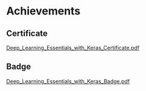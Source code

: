 

# Achievements
## Certificate
[Deep_Learning_Essentials_with_Keras_Certificate.pdf](https://prod-files-secure.s3.us-west-2.amazonaws.com/03e82b26-cccb-4906-bb56-adabcbdc0655/f5cf1405-8a02-49a4-beb6-3d50b033ba6e/Deep_Learning_Essentials_with_Keras_Certificate.pdf?X-Amz-Algorithm=AWS4-HMAC-SHA256&X-Amz-Content-Sha256=UNSIGNED-PAYLOAD&X-Amz-Credential=ASIAZI2LB466RSCO47BR%2F20250204%2Fus-west-2%2Fs3%2Faws4_request&X-Amz-Date=20250204T231356Z&X-Amz-Expires=3600&X-Amz-Security-Token=IQoJb3JpZ2luX2VjEB4aCXVzLXdlc3QtMiJGMEQCIC6QaPHDnhsAsG%2BpBem2ejZktizGRbHagYJPH2dLt8mNAiBU5GjpT5QFz5bkB0FuimBDL%2Frc9aON83Uv%2BeoF%2FhsM%2Fir%2FAwg3EAAaDDYzNzQyMzE4MzgwNSIM6iXh8tPms%2BeBWvhQKtwD0rPh898OtmKDYV7lTpxC3dvhCvt%2BYZu1NaHmCLS9dAkh5DlseXsxmtQI63s1TBcpZ7FL3yj5b%2FO5%2BuZGDvUqJzJt2RDXkgXCjONbjATwzH3UeDFGxhhKMp4FvtWYO1bKah3Yp8lEJWyniWAXbN%2B4GjdyPK8l3gBU7o4m5hzWjetIrXHuGkgI8ZpGOn4Rc%2F%2FWxDrRodsBOfePVKvWSYpPYTSm6EiNwXQkvVXY0Yd2Pxbv7e7tCUMvtSt2mJLtRB8DNkW9MT1F4w5ZINEhOVEsnAYm3nXhTQIMdF%2FRcx%2FsABjyTdcz%2BInXYD%2Bcf%2F9FZzcplu6825jLLkr9duRHd357WQw8GbYLyD2OG6mpGj0vaP823dhV9xREUMZdapeYN9UzqE4l5YceKyaS5VtHcjnlIPLpmHYawNOHL6qBVKQU0g95qIBsAa1ONp7al%2BeIxvpVYBe1hj2oXiy12n5Ckay0DrEPbMuHlqyBMvX5M1eDy3bEpHbDpyHfU3lLd74STFPsmNlai7R18IQpW9mtiCuYXZB4EoEnr9RpzLOc0T4cj%2BAwjKjHi3wOT2h8pVWxgYuC8Ppsv9xj5%2FBRArgwhCGQ%2BF6tJglUPds6kcywHIAEe6VkCqOLGSzyF4%2BnupAwtJSKvQY6pgGHuEnKs0bnJ1wapIOjjpp2DCmx5Rmi9o06lfMybgwcfgzll0exxBjjUq7%2FR%2BnWvW3OMG%2Bjw%2Fvqp3DX22g%2BCCGbxoE%2F8736eWByqk5ZnSg9dF4WqYO89JDMLEmuZZ4eV4VHBxNo4YNHmW8QmgfoOPx1zkaMIzlm8ediTgDNVINjflnDGTmvv9XGskDKHdlrIKU8xeGCYeQa9QWsu%2BpIa8pb%2BSZX%2FDJl&X-Amz-Signature=0cbc4c483976d860f636e04800b79bfc0e92ef5f00ba7a72862859a52af03af4&X-Amz-SignedHeaders=host&x-id=GetObject)
## Badge
[Deep_Learning_Essentials_with_Keras_Badge.pdf](https://prod-files-secure.s3.us-west-2.amazonaws.com/03e82b26-cccb-4906-bb56-adabcbdc0655/5c209097-6d96-477f-a031-edc11aa6225f/Deep_Learning_Essentials_with_Keras_Badge.pdf?X-Amz-Algorithm=AWS4-HMAC-SHA256&X-Amz-Content-Sha256=UNSIGNED-PAYLOAD&X-Amz-Credential=ASIAZI2LB466RSCO47BR%2F20250204%2Fus-west-2%2Fs3%2Faws4_request&X-Amz-Date=20250204T231356Z&X-Amz-Expires=3600&X-Amz-Security-Token=IQoJb3JpZ2luX2VjEB4aCXVzLXdlc3QtMiJGMEQCIC6QaPHDnhsAsG%2BpBem2ejZktizGRbHagYJPH2dLt8mNAiBU5GjpT5QFz5bkB0FuimBDL%2Frc9aON83Uv%2BeoF%2FhsM%2Fir%2FAwg3EAAaDDYzNzQyMzE4MzgwNSIM6iXh8tPms%2BeBWvhQKtwD0rPh898OtmKDYV7lTpxC3dvhCvt%2BYZu1NaHmCLS9dAkh5DlseXsxmtQI63s1TBcpZ7FL3yj5b%2FO5%2BuZGDvUqJzJt2RDXkgXCjONbjATwzH3UeDFGxhhKMp4FvtWYO1bKah3Yp8lEJWyniWAXbN%2B4GjdyPK8l3gBU7o4m5hzWjetIrXHuGkgI8ZpGOn4Rc%2F%2FWxDrRodsBOfePVKvWSYpPYTSm6EiNwXQkvVXY0Yd2Pxbv7e7tCUMvtSt2mJLtRB8DNkW9MT1F4w5ZINEhOVEsnAYm3nXhTQIMdF%2FRcx%2FsABjyTdcz%2BInXYD%2Bcf%2F9FZzcplu6825jLLkr9duRHd357WQw8GbYLyD2OG6mpGj0vaP823dhV9xREUMZdapeYN9UzqE4l5YceKyaS5VtHcjnlIPLpmHYawNOHL6qBVKQU0g95qIBsAa1ONp7al%2BeIxvpVYBe1hj2oXiy12n5Ckay0DrEPbMuHlqyBMvX5M1eDy3bEpHbDpyHfU3lLd74STFPsmNlai7R18IQpW9mtiCuYXZB4EoEnr9RpzLOc0T4cj%2BAwjKjHi3wOT2h8pVWxgYuC8Ppsv9xj5%2FBRArgwhCGQ%2BF6tJglUPds6kcywHIAEe6VkCqOLGSzyF4%2BnupAwtJSKvQY6pgGHuEnKs0bnJ1wapIOjjpp2DCmx5Rmi9o06lfMybgwcfgzll0exxBjjUq7%2FR%2BnWvW3OMG%2Bjw%2Fvqp3DX22g%2BCCGbxoE%2F8736eWByqk5ZnSg9dF4WqYO89JDMLEmuZZ4eV4VHBxNo4YNHmW8QmgfoOPx1zkaMIzlm8ediTgDNVINjflnDGTmvv9XGskDKHdlrIKU8xeGCYeQa9QWsu%2BpIa8pb%2BSZX%2FDJl&X-Amz-Signature=f0a5451f10aab4bc5266cb475964c55eed963474fadae260ee0589aae3073e97&X-Amz-SignedHeaders=host&x-id=GetObject)
